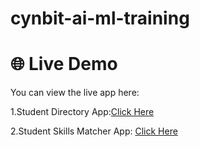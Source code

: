 # cynbit-ai-ml-training

# 🌐 Live Demo

You can view the live app here:  

1.Student Directory App:[Click Here](https://kwiavx2bmmdspm3zu3xauz.streamlit.app)

2.Student Skills Matcher App: [Click Here](https://cynbit-ai-ml-training-lxuempnkrddxbhwjh9xrun.streamlit.app/)
